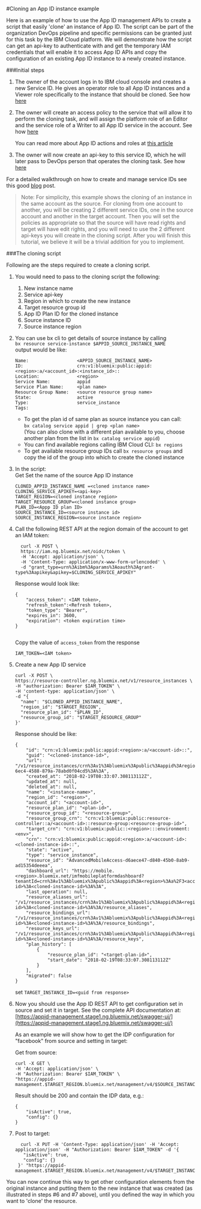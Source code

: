 #Cloning an App ID instance example

Here is an example of how to use the App ID management APIs to create a script that easily 'clone' an instance of App ID.
The script can be part of the organization DevOps pipeline and specific permissions can be granted just for this task by the IBM Cloud platform. 
We will demonstrate how the script can get an api-key to authenticate with and get the temporary IAM credentials that will enable it to access App ID APIs and copy the configuration of an existing App ID instance to a newly created instance.

###Initial steps
1. The owner of the account logs in to IBM cloud console and creates a new Service ID. He gives an operator role to all App ID instances and a Viewer role specifically to the instance that should be cloned.  See how [here](https://console.bluemix.net/docs/iam/serviceid.html#serviceids)
2. The owner will create an access policy to the service that will allow it to perform the cloning task, and will assign the platform role of an Editor and the service role of a Writer to all App ID service in the account. See how [here](https://console.bluemix.net/docs/iam/serviceidaccess.html#serviceidpolicy)

	You can read more about App ID actions and roles at [this article](https://console.stage1.bluemix.net/docs/services/appid/iam.html#service-access-management)

3. The owner will now create an api-key to this service ID, which he will later pass to DevOps person that operates the cloning task. See how [here](https://console.bluemix.net/docs/iam/serviceid_keys.html#serviceidapikeys) 
 
For a detailed walkthrough on how to create and manage service IDs see this good [blog](https://www.ibm.com/blogs/bluemix/2017/10/introducing-ibm-cloud-iam-service-ids-api-keys/) post.

> Note: For simplicity, this example shows the cloning of an instance in the same account as the source. For cloning from one account to another, you will be creating 2 different service IDs, one in the source account and another in the target account. Then you will set the policies as appropriate so that the source will have read rights and target will have edit rights, and you will need to use the 2 different api-keys you will create in the cloning script. After you will finish this tutorial, we believe it will be a trivial addition for you to implement.

###The cloning script

Following are the steps required to create a cloning script.

1. You would need to pass to the cloning script the following: 
	1. New instance name 
	2. Service api-key
	3. Region in which to create the new instance
	4. Target resource group id
	5. App ID Plan ID for the cloned instance
	6. Source instance ID
	7. Source instance region 
	
2. You can use bx cli to get details of source instance by calling  
	`bx resource service-instance $APPID_SOURCE_INSTANCE_NAME`  
	output would be like:  
	
	```
	Name:                  <APPID_SOURCE_INSTANCE_NAME>   
	ID:                    crn:v1:bluemix:public:appid:<region>:a/<account_id>:<instance_id>::   
	Location:              <region>   
	Service Name:          appid   
	Service Plan Name:     <plan name>   
	Resource Group Name:   <source resource group name>   
	State:                 active   
	Type:                  service_instance   
	Tags:                     

	```
	
	* To get the plan id of same plan as source instance you can call:  
	`bx catalog service appid | grep <plan name>`  
	(You can also clone with a different plan available to you, choose another plan from the list in `bx catalog service appid`)  
	* You can find available regions calling IBM Cloud CLI: `bx regions`  
	* To get available resource group IDs call `bx resource groups` and copy the id of the group into which to create the cloned instance


3. In the script:  
   Get Set the name of the source App ID instance  
   
	`CLONED_APPID_INSTANCE_NAME =<cloned instance name>`   
	`CLONING_SERVICE_APIKEY=<api-key>`  
	`TARGET_REGION=<cloned instance region>`  
	`TARGET_RESOURCE_GROUP=<cloned instance group>`    
	`PLAN_ID=<Appp ID plan ID>`  
	`SOURCE_INSTANCE_ID=<source instance id>`  
	`SOURCE_INSTANCE_REGION=<source instance region>`	
    
4. Call the following REST API at the region domain of the account to get an IAM token:

    ```  
      curl -X POST \
      https://iam.ng.bluemix.net/oidc/token \
      -H 'Accept: application/json' \
      -H 'Content-Type: application/x-www-form-urlencoded' \
      -d "grant_type=urn%3Aibm%3Aparams%3Aoauth%3Agrant-type%3Aapikey&apikey=$CLONING_SERVICE_APIKEY" 
    ```
    Response would look like:
      
    ```  
    {
        "access_token": <IAM token>,  
        "refresh_token":<Refresh token>,  
        "token_type": "Bearer",  
        "expires_in": 3600,  
        "expiration": <token expiration time>  
    }
        
    ```
    
   Copy the value of `access_token` from the response
      
    `IAM_TOKEN=<IAM token>`
    
	

5. Create a new App ID service
	
    ```
    curl -X POST \
    https://resource-controller.ng.bluemix.net/v1/resource_instances \
    -H "authorization: Bearer $IAM_TOKEN" \
    -H 'content-type: application/json' \
    -d "{
      "name": "$CLONED_APPID_INSTANCE_NAME",
      "region_id": "$TARGET_REGION",
      "resource_plan_id": "$PLAN_ID",
      "resource_group_id": "$TARGET_RESOURCE_GROUP"
    }'
    ```  
     
     Response should be like:  
       
    ```
    {
        "id": "crn:v1:bluemix:public:appid:<region>:a/<account-id>::",  
        "guid": "<cloned-instance-id>",  
        "url": "/v1/resource_instances/crn%3Av1%3Abluemix%3Apublic%3Aappid%3Aregion%3Aa%2F3984162373f8850d2f9c4a0a80942828%3A28727a5f-6ec4-4588-879a-78abd0f04cd5%3A%3A",  
        "created_at": "2018-02-19T08:33:07.308113112Z",  
        "updated_at": null,  
        "deleted_at": null,  
        "name": "<instance-name>",  
        "region_id": "<region>",  
        "account_id": "<account-id>",  
        "resource_plan_id": "<plan-id>",
        "resource_group_id": "<resource-group>",
        "resource_group_crn": "crn:v1:bluemix:public:resource-controller::a/<account-id>::resource-group:<resource-group-id>",
        "target_crn": "crn:v1:bluemix:public::<region>:::environment:<env>",
        "crn": "crn:v1:bluemix:public:appid:<region>:a/<account-id>:<cloned-instance-id>::",
        "state": "active",
        "type": "service_instance",
        "resource_id": "AdvancedMobileAccess-d6aece47-d840-45b0-8ab9-ad15354deeea",
        "dashboard_url": "https://mobile.<region>.bluemix.net/imfmobileplatformdashboard?tenantId=crn%3Av1%3Abluemix%3Apublic%3Aappid%3A<region>%3Aa%2F3<account-id>%3A<cloned-instance-id>%3A%3A",
        "last_operation": null,
        "resource_aliases_url": "/v1/resource_instances/crn%3Av1%3Abluemix%3Apublic%3Aappid%3A<region>%3Aa%2F3<account-id>%3A<cloned-instance-id>%3A%3A/resource_aliases",
        "resource_bindings_url": "/v1/resource_instances/crn%3Av1%3Abluemix%3Apublic%3Aappid%3A<region>%3Aa%2F3<account-id>%3A<cloned-instance-id>%3A%3A/resource_bindings",
        "resource_keys_url": "/v1/resource_instances/crn%3Av1%3Abluemix%3Apublic%3Aappid%3A<region>%3Aa%2F3<account-id>%3A<cloned-instance-id>%3A%3A/resource_keys",
        "plan_history": [
            {
                "resource_plan_id": "<target-plan-id>",
                "start_date": "2018-02-19T08:33:07.308113112Z"
            }
        ],
        "migrated": false
    }  
     ```  
  
   set `TARGET_INSTANCE_ID=<guid from response>`
 
6. Now you should use the App ID REST API to get configuration set in source and set it in target. See the complete API documentation at: [https://appid-management.stage1.ng.bluemix.net/swagger-ui/](https://appid-management.stage1.ng.bluemix.net/swagger-ui/)

     As an example we will show how to get the IDP configuration for "facebook" from source and setting in target:
     
     Get from source:   
      
      ```
    curl -X GET \
    -H 'Accept: application/json' \
    -H "Authorization: Bearer $IAM_TOKEN" \ 
    "https://appid-management.$TARGET_REGION.bluemix.net/management/v4/$SOURCE_INSTANCE_ID/config/idps/facebook"   
      ```

    Result should be 200 and contain the IDP data, e.g.:
  
      ```
      {
          "isActive": true,
          "config": {}
      }
      ```

7. Post to target:  

   ```  
     curl -X PUT -H 'Content-Type: application/json' -H 'Accept: application/json' -H "Authorization: Bearer $IAM_TOKEN" -d '{
      "isActive": true,
      "config": {}
    }' "https://appid-management.$TARGET_REGION.bluemix.net/management/v4/$TARGET_INSTANCE_ID/config/idps/facebook" 
   ```  
   
 You can now continue this way to get other configuration elements from the original instance and putting them to the new instance that was created (as illustrated in steps #6 and #7 above), until you defined the way in which you want to 'clone' the resource.  	   

